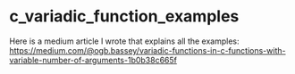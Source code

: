# c_variadic_function_examples
Here is a medium article I wrote that explains all the examples: https://medium.com/@ogb.bassey/variadic-functions-in-c-functions-with-variable-number-of-arguments-1b0b38c665f
